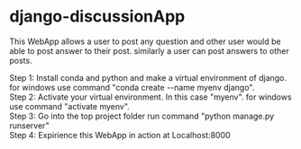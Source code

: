 # django-discussionApp
This WebApp allows a user to post any question and other user would be able to post answer to their post. similarly a user can post answers to other posts.

Step 1: Install conda and python and make a virtual environment of django. for windows use command "conda create --name myenv django".\
Step 2: Activate your virtual environment. In this case "myenv". for windows use command "activate myenv".\
Step 3: Go into the top project folder run command "python manage.py runserver"\
Step 4: Expirience this WebApp in action at Localhost:8000
